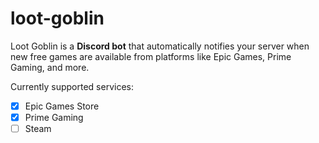 # loot-goblin

Loot Goblin is a **Discord bot** that automatically notifies your server when new free games are available from platforms like Epic Games, Prime Gaming, and more.

Currently supported services:

- [x] Epic Games Store
- [x] Prime Gaming
- [ ] Steam
